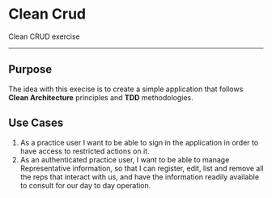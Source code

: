 # Clean Crud 

Clean CRUD exercise

---

## Purpose

The idea with this execise is to create a simple application that follows **Clean Architecture** principles and **TDD** methodologies.

## Use Cases

1. As a practice user I want to be able to sign in the application in order to have access to restricted actions on it.
2. As an authenticated practice user, I want to be able to manage Representative information, so that I can register, edit, list and remove all the reps that interact with us, and have the information readily available to consult for our day to day operation.





